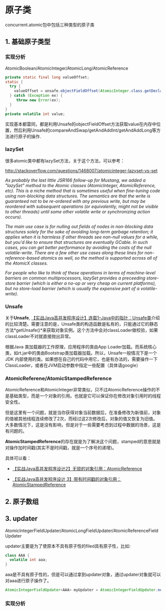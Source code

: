 # 原子类

concurrent.atomic包中包括三种类型的原子类
## 1. 基础原子类型
### 实现分析
AtomicBoolean/AtomicInteger/AtomicLong/AtomicReference

```java
private static final long valueOffset;
static { 
  try {  
    valueOffset = unsafe.objectFieldOffset(AtomicInteger.class.getDeclaredField("value"));
  } catch (Exception ex) { 
     throw new Error(ex); 
  }
}
private volatile int value;

```

实现基本都雷同，都是利用Unsafe的objectFieldOffset方法获取value在内存中位置，然后利用Unsafe的compareAndSwap/getAndAddInt/getAndAddLong等方法进行原子的操作.

### lazySet
很多atomic类中都有lazySet方法，关于这个方法，可以参考：

http://stackoverflow.com/questions/1468007/atomicinteger-lazyset-vs-set

*As probably the last little JSR166 follow-up for Mustang, we added a "lazySet" method to the Atomic classes (AtomicInteger, AtomicReference, etc). This is a niche method that is sometimes useful when fine-tuning code using non-blocking data structures. The semantics are that the write is guaranteed not to be re-ordered with any previous write, but may be reordered with subsequent operations (or equivalently, might not be visible to other threads) until some other volatile write or synchronizing action occurs).*

*The main use case is for nulling out fields of nodes in non-blocking data structures solely for the sake of avoiding long-term garbage retention; it applies when it is harmless if other threads see non-null values for a while, but you'd like to ensure that structures are eventually GCable. In such cases, you can get better performance by avoiding the costs of the null volatile-write. There are a few other use cases along these lines for non-reference-based atomics as well, so the method is supported across all of the AtomicX classes.*

*For people who like to think of these operations in terms of machine-level barriers on common multiprocessors, lazySet provides a preceeding store-store barrier (which is either a no-op or very cheap on current platforms), but no store-load barrier (which is usually the expensive part of a volatile-write).*

### Unsafe
关于**Unsafe**, [【实战Java高并发程序设计】连载1–Java中的指针：Unsafe类](https://segmentfault.com/a/1190000004410848)介绍的比较清楚。需要注意的是，Unsafe类的构造函数是私有的，只能通过它的静态方法*getUnsafe()*来获取对象实例。这个方法中会对classLoader做校验，如果classLoader不对就直接抛出异常。

根据Java 类加载器的工作原理，应用程序的类由App Loader加载。而系统核心类，如rt.jar中的类由Bootstrap类加载器加载。所以，Unsafe一般情况下是一个JDK 内部使用的类。如果想在自己的代码中用它，也是有办法的，需要操作一下ClassLoader，或者在JVM启动参数中指定一些配置（具体请google）

### AtomicReferene/AtomicStampedReference
AtomicReference和AtomicInteger非常类似，只不过AtomicReference操作的不是基础类型，而是一个对象的引用。也就是它可以保证你在修改对象引用时的线程安全性。

但是这里有一个问题，就是当你获得对象当前数据后，在准备修改为新值前，对象的值被其他线程连续修改了2次，而经过这2次修改后，对象的值又恢复为旧值。大多数情况下，这是没有影响，但是对于一些需要考虑到过程中数据的场景，这是有问题的。

**AtomicStampedReference**的存在就是为了解决这个问题，stamped的意思就是对操作加时间戳(其实不是时间戳，就是一个序号的递增)。

具体可以看：

* [【实战Java高并发程序设计2】无锁的对象引用：AtomicReference](https://segmentfault.com/a/1190000004452926)

* [【实战Java高并发程序设计 3】带有时间戳的对象引用：AtomicStampedReference](https://segmentfault.com/a/1190000004511288)


## 2. 原子数组
## 3. updater
AtomicIntegerFieldUpdater/AtomicLongFieldUpdater/AtomicReferenceFieldUpdater

updater主要是为了使原本不具有原子性的filed具有原子性，比如:

```java
class AAA {
  volatile int aaa;
}
```
aaa是不具有原子性的，但是可以通过拿到updater对象，通过updater对象就可以对aaa进行原子操作了。

```java
AtomicIntegerFieldUpdater<AAA> myUpdater = AtomicIntegerFieldUpdater.newUpdater(AAA.class, "aaa");
```

### 实现分析



